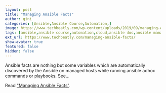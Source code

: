 ```yaml
---
layout: post
title: "Managing Ansible Facts"
author: gini
categories: [Ansible,Ansible Course,Automation,]
image: https://www.techbeatly.com/wp-content/uploads/2019/09/managing-ansible-facts-1024x576.png
tags: [ansible,ansible course,automation,cloud,ansible doc,ansible managing facts,ansible playbook,ansible training,learning ansible,]
ext_url: https://www.techbeatly.com/managing-ansible-facts/
show-avatar: true
featured: false
hidden: false
---
```


Ansible facts are nothing but some variables which are automatically discovered by the Ansible on managed hosts while running ansible adhoc commands or playbooks. See...

Read ["Managing Ansible Facts"](https://www.techbeatly.com/managing-ansible-facts/).